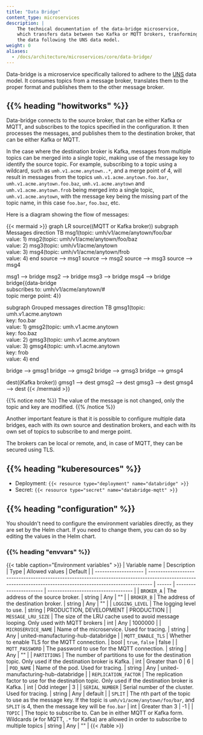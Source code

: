 ```yaml
---
title: "Data Bridge"
content_type: microservices
description: |
    The technical documentation of the data-bridge microservice,
    which transfers data between two Kafka or MQTT brokers, tranforming
    the data following the UNS data model.
weight: 0
aliases:
  - /docs/architecture/microservices/core/data-bridge/
---
```


<!-- overview -->
Data-bridge is a microservice specifically tailored to adhere to the
[UNS](https://learn.umh.app/lesson/navigating-data-flow-understanding-data-models/)
data model. It consumes topics from a message broker, translates them to
the proper format and publishes them to the other message broker.

<!-- body -->

## {{% heading "howitworks" %}}

Data-bridge connects to the source broker, that can be either Kafka or MQTT,
and subscribes to the topics specified in the configuration. It then processes
the messages, and publishes them to the destination broker, that can be either
Kafka or MQTT.

In the case where the destination broker is Kafka, messages from multiple topics
can be merged into a single topic, making use of the message key to identify
the source topic.
For example, subscribing to a topic using a wildcard, such as
`umh.v1.acme.anytown..*`, and a merge point of 4, will result in
messages from the topics `umh.v1.acme.anytown.foo.bar`,
`umh.v1.acme.anytown.foo.baz`, `umh.v1.acme.anytown` and `umh.v1.acme.anytown.frob`
being merged into a single topic, `umh.v1.acme.anytown`, with the message key
being the missing part of the topic name, in this case `foo.bar`, `foo.baz`, etc.

Here is a diagram showing the flow of messages:

{{< mermaid >}}
graph LR
source((MQTT or Kafka broker))
subgraph Messages
direction TB
msg1(topic: umh/v1/acme/anytown/foo/bar<br>value: 1)
msg2(topic: umh/v1/acme/anytown/foo/baz<br>value: 2)
msg3(topic: umh/v1/acme/anytown<br>value: 3)
msg4(topic: umh/v1/acme/anytown/frob<br>value: 4)
end
source --> msg1
source --> msg2
source --> msg3
source --> msg4

msg1 --> bridge
msg2 --> bridge
msg3 --> bridge
msg4 --> bridge
bridge{{data-bridge<br>subscribes to: umh/v1/acme/anytown/#<br>topic merge point: 4}}

subgraph Grouped messages
direction TB
gmsg1(topic: umh.v1.acme.anytown<br>key: foo.bar<br>value: 1)
gmsg2(topic: umh.v1.acme.anytown<br>key: foo.baz<br>value: 2)
gmsg3(topic: umh.v1.acme.anytown<br>value: 3)
gmsg4(topic: umh.v1.acme.anytown<br>key: frob<br>value: 4)
end

bridge --> gmsg1
bridge --> gmsg2
bridge --> gmsg3
bridge --> gmsg4

dest((Kafka broker))
gmsg1 --> dest
gmsg2 --> dest
gmsg3 --> dest
gmsg4 --> dest
{{< /mermaid >}}

{{% notice note %}}
The value of the message is not changed, only the topic and key are modified.
{{% /notice %}}

Another important feature is that it is possible to configure multiple data
bridges, each with its own source and destination brokers, and each with its
own set of topics to subscribe to and merge point.

The brokers can be local or remote, and, in case of MQTT, they can be secured
using TLS.

## {{% heading "kuberesources" %}}

- Deployment: `{{< resource type="deployment" name="databridge" >}}`
- Secret: `{{< resource type="secret" name="databridge-mqtt" >}}`

## {{% heading "configuration" %}}

You shouldn't need to configure the environment variables directly, as they are
set by the Helm chart. If you need to change them, you can do so by editing the
values in the Helm chart.

### {{% heading "envvars" %}}

{{< table caption="Environment variables" >}}
| Variable name        | Description                                                                                                                                                   | Type   | Allowed values          | Default                             |
| -------------------- | ------------------------------------------------------------------------------------------------------------------------------------------------------------- | ------ | ----------------------- | ----------------------------------- |
| `BROKER_A`           | The address of the source broker.                                                                                                                             | string | Any                     | ""                                  |
| `BROKER_B`           | The address of the destination broker.                                                                                                                        | string | Any                     | ""                                  |
| `LOGGING_LEVEL`      | The logging level to use.                                                                                                                                     | string | PRODUCTION, DEVELOPMENT | PRODUCTION                          |
| `MESSAGE_LRU_SIZE`   | The size of the LRU cache used to avoid message looping. Only used with MQTT brokers                                                                          | int    | Any                     | 1000000                             |
| `MICROSERVICE_NAME`  | Name of the microservice. Used for tracing.                                                                                                                   | string | Any                     | united-manufacturing-hub-databridge |
| `MQTT_ENABLE_TLS`    | Whether to enable TLS for the MQTT connection.                                                                                                                | bool   | `true`, `false`         | false                               |
| `MQTT_PASSWORD`      | The password to use for the MQTT connection.                                                                                                                  | string | Any                     | ""                                  |
| `PARTITIONS`         | The number of partitions to use for the destination topic. Only used if the destination broker is Kafka.                                                      | int    | Greater than 0          | 6                                   |
| `POD_NAME`           | Name of the pod. Used for tracing.                                                                                                                            | string | Any                     | united-manufacturing-hub-databridge |
| `REPLICATION_FACTOR` | The replication factor to use for the destination topic. Only used if the destination broker is Kafka.                                                        | int    | Odd integer             | 3                                   |
| `SERIAL_NUMBER`      | Serial number of the cluster. Used for tracing.                                                                                                               | string | Any                     | default                             |
| `SPLIT`              | The nth part of the topic to use as the message key. If the topic is `umh/v1/acme/anytown/foo/bar`, and `SPLIT` is 4, then the message key will be `foo.bar`  | int    | Greater than 3          | -1                                  |
| `TOPIC`              | The topic to subscribe to. Can be in either MQTT or Kafka form. Wildcards (`#` for MQTT, `.*` for Kafka) are allowed in order to subscribe to multiple topics | string | Any                     | ""                                  |
{{< /table >}}
